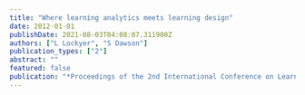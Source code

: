 ```yaml
---
title: "Where learning analytics meets learning design"
date: 2012-01-01
publishDate: 2021-08-03T04:08:07.311900Z
authors: ["L Lockyer", "S Dawson"]
publication_types: ["2"]
abstract: ""
featured: false
publication: "*Proceedings of the 2nd International Conference on Learning Analytics and …*"
---
```


